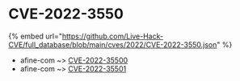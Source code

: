 # CVE-2022-3550
{% embed url="https://github.com/Live-Hack-CVE/full_database/blob/main/cves/2022/CVE-2022-3550.json" %}

* afine-com ~> [CVE-2022-35500](https://www.alice-snow.ru/2022/database/cve-2022-3550/cve-2022-35500-afine-com)
* afine-com ~> [CVE-2022-35501](https://www.alice-snow.ru/2022/database/cve-2022-3550/cve-2022-35501-afine-com)